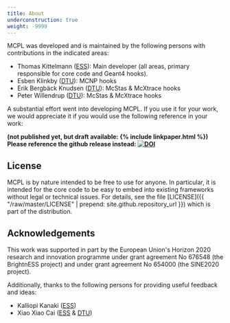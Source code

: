 ```yaml
---
title: About
underconstruction: true
weight: -9999
---
```


MCPL was developed and is maintained by the following persons with contributions
in the indicated areas:

* Thomas Kittelmann ([ESS](https://europeanspallationsource.se/)): Main developer (all areas, primary responsible for core code and Geant4 hooks).
* Esben Klinkby ([DTU](http://www.dtu.dk/)): MCNP hooks
* Erik Bergbäck Knudsen ([DTU](http://www.dtu.dk/)): McStas & McXtrace hooks
* Peter Willendrup ([DTU](http://www.dtu.dk/)): McStas & McXtrace hooks

A substantial effort went into developing MCPL. If you use it for your work, we
would appreciate it if you would use the following reference in your work:

**(not published yet, but draft available: {% include linkpaper.html %})**
**Please reference the github release instead: [![DOI](https://zenodo.org/badge/24077/mctools/mcpl.svg)](https://zenodo.org/badge/latestdoi/24077/mctools/mcpl)**

## License

MCPL is by nature intended to be free to use for anyone. In particular, it is
intended for the core code to be easy to embed into existing frameworks without
legal or technical issues. For details, see the file [LICENSE]({{
"/raw/master/LICENSE" | prepend: site.github.repository_url }}) which is part of
the distribution.

## Acknowledgements

This work was supported in part by the European Union's Horizon 2020 research
and innovation programme under grant agreement No 676548 (the BrightnESS
project) and under grant agreement No 654000 (the SINE2020 project).

Additionally, thanks to the following persons for providing useful feedback and ideas:

* Kalliopi Kanaki ([ESS](https://europeanspallationsource.se/))
* Xiao Xiao Cai ([ESS](https://europeanspallationsource.se/) & [DTU](http://www.dtu.dk/))
